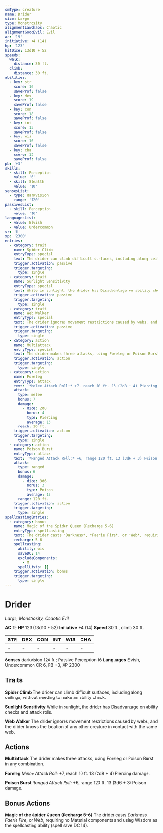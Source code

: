 ```yaml
---
smType: creature
name: Drider
size: Large
type: Monstrosity
alignmentLawChaos: Chaotic
alignmentGoodEvil: Evil
ac: '19'
initiative: +4 (14)
hp: '123'
hitDice: 13d10 + 52
speeds:
  walk:
    distance: 30 ft.
  climb:
    distance: 30 ft.
abilities:
  - key: str
    score: 16
    saveProf: false
  - key: dex
    score: 19
    saveProf: false
  - key: con
    score: 18
    saveProf: false
  - key: int
    score: 13
    saveProf: false
  - key: wis
    score: 16
    saveProf: false
  - key: cha
    score: 12
    saveProf: false
pb: '+3'
skills:
  - skill: Perception
    value: '6'
  - skill: Stealth
    value: '10'
sensesList:
  - type: darkvision
    range: '120'
passivesList:
  - skill: Perception
    value: '16'
languagesList:
  - value: Elvish
  - value: Undercommon
cr: '6'
xp: '2300'
entries:
  - category: trait
    name: Spider Climb
    entryType: special
    text: The drider can climb difficult surfaces, including along ceilings, without needing to make an ability check.
    trigger.activation: passive
    trigger.targeting:
      type: single
  - category: trait
    name: Sunlight Sensitivity
    entryType: special
    text: While in sunlight, the drider has Disadvantage on ability checks and attack rolls.
    trigger.activation: passive
    trigger.targeting:
      type: single
  - category: trait
    name: Web Walker
    entryType: special
    text: The drider ignores movement restrictions caused by webs, and the drider knows the location of any other creature in contact with the same web.
    trigger.activation: passive
    trigger.targeting:
      type: single
  - category: action
    name: Multiattack
    entryType: special
    text: The drider makes three attacks, using Foreleg or Poison Burst in any combination.
    trigger.activation: action
    trigger.targeting:
      type: single
  - category: action
    name: Foreleg
    entryType: attack
    text: '*Melee Attack Roll:* +7, reach 10 ft. 13 (2d8 + 4) Piercing damage.'
    attack:
      type: melee
      bonus: 7
      damage:
        - dice: 2d8
          bonus: 4
          type: Piercing
          average: 13
      reach: 10 ft.
    trigger.activation: action
    trigger.targeting:
      type: single
  - category: action
    name: Poison Burst
    entryType: attack
    text: '*Ranged Attack Roll:* +6, range 120 ft. 13 (3d6 + 3) Poison damage.'
    attack:
      type: ranged
      bonus: 6
      damage:
        - dice: 3d6
          bonus: 3
          type: Poison
          average: 13
      range: 120 ft.
    trigger.activation: action
    trigger.targeting:
      type: single
spellcastingEntries:
  - category: bonus
    name: Magic of the Spider Queen (Recharge 5-6)
    entryType: spellcasting
    text: The drider casts *Darkness*, *Faerie Fire*, or *Web*, requiring no Material components and using Wisdom as the spellcasting ability (spell save DC 14).
    recharge: 5-6
    spellcasting:
      ability: wis
      saveDC: 14
      excludeComponents:
        - M
      spellLists: []
    trigger.activation: bonus
    trigger.targeting:
      type: single
---
```


# Drider
*Large, Monstrosity, Chaotic Evil*

**AC** 19
**HP** 123 (13d10 + 52)
**Initiative** +4 (14)
**Speed** 30 ft., climb 30 ft.

| STR | DEX | CON | INT | WIS | CHA |
| --- | --- | --- | --- | --- | --- |
| - | - | - | - | - | - |

**Senses** darkvision 120 ft.; Passive Perception 16
**Languages** Elvish, Undercommon
CR 6, PB +3, XP 2300

## Traits

**Spider Climb**
The drider can climb difficult surfaces, including along ceilings, without needing to make an ability check.

**Sunlight Sensitivity**
While in sunlight, the drider has Disadvantage on ability checks and attack rolls.

**Web Walker**
The drider ignores movement restrictions caused by webs, and the drider knows the location of any other creature in contact with the same web.

## Actions

**Multiattack**
The drider makes three attacks, using Foreleg or Poison Burst in any combination.

**Foreleg**
*Melee Attack Roll:* +7, reach 10 ft. 13 (2d8 + 4) Piercing damage.

**Poison Burst**
*Ranged Attack Roll:* +6, range 120 ft. 13 (3d6 + 3) Poison damage.

## Bonus Actions

**Magic of the Spider Queen (Recharge 5-6)**
The drider casts *Darkness*, *Faerie Fire*, or *Web*, requiring no Material components and using Wisdom as the spellcasting ability (spell save DC 14).
